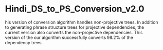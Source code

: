 # Hindi_DS_to_PS_Conversion_v2.0
his version of conversion algorithm handles non-projective trees. In addition to generating phrase structure trees for projective dependencies, the current version also converts the non-projective dependencies. This version of the our algorithm successfully converts 98.2% of the dependency trees.
